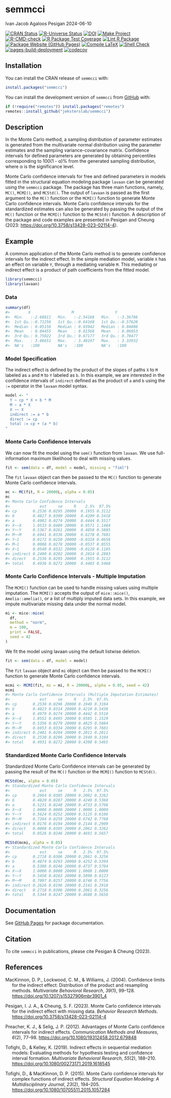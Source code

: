 semmcci
================
Ivan Jacob Agaloos Pesigan
2024-06-10

<!-- README.md is generated from .setup/readme/README.Rmd. Please edit that file -->
<!-- badges: start -->

[![CRAN
Status](https://www.r-pkg.org/badges/version/semmcci)](https://cran.r-project.org/package=semmcci)
[![R-Universe
Status](https://jeksterslab.r-universe.dev/badges/semmcci)](https://jeksterslab.r-universe.dev)
[![DOI](https://zenodo.org/badge/DOI/10.3758/s13428-023-02114-4.svg)](https://doi.org/10.3758/s13428-023-02114-4)
[![Make
Project](https://github.com/jeksterslab/semmcci/actions/workflows/make.yml/badge.svg)](https://github.com/jeksterslab/semmcci/actions/workflows/make.yml)
[![R-CMD-check](https://github.com/jeksterslab/semmcci/actions/workflows/check-full.yml/badge.svg)](https://github.com/jeksterslab/semmcci/actions/workflows/check-full.yml)
[![R Package Test
Coverage](https://github.com/jeksterslab/semmcci/actions/workflows/test-coverage.yml/badge.svg)](https://github.com/jeksterslab/semmcci/actions/workflows/test-coverage.yml)
[![Lint R
Package](https://github.com/jeksterslab/semmcci/actions/workflows/lint.yml/badge.svg)](https://github.com/jeksterslab/semmcci/actions/workflows/lint.yml)
[![Package Website (GitHub
Pages)](https://github.com/jeksterslab/semmcci/actions/workflows/pkgdown-gh-pages.yml/badge.svg)](https://github.com/jeksterslab/semmcci/actions/workflows/pkgdown-gh-pages.yml)
[![Compile
LaTeX](https://github.com/jeksterslab/semmcci/actions/workflows/latex.yml/badge.svg)](https://github.com/jeksterslab/semmcci/actions/workflows/latex.yml)
[![Shell
Check](https://github.com/jeksterslab/semmcci/actions/workflows/shellcheck.yml/badge.svg)](https://github.com/jeksterslab/semmcci/actions/workflows/shellcheck.yml)
[![pages-build-deployment](https://github.com/jeksterslab/semmcci/actions/workflows/pages/pages-build-deployment/badge.svg)](https://github.com/jeksterslab/semmcci/actions/workflows/pages/pages-build-deployment)
[![codecov](https://codecov.io/gh/jeksterslab/semmcci/branch/main/graph/badge.svg?token=KVLUET3DJ6)](https://codecov.io/gh/jeksterslab/semmcci)
<!-- badges: end -->

## Installation

You can install the CRAN release of `semmcci` with:

``` r
install.packages("semmcci")
```

You can install the development version of `semmcci` from
[GitHub](https://github.com/jeksterslab/semmcci) with:

``` r
if (!require("remotes")) install.packages("remotes")
remotes::install_github("jeksterslab/semmcci")
```

## Description

In the Monte Carlo method, a sampling distribution of parameter
estimates is generated from the multivariate normal distribution using
the parameter estimates and the sampling variance-covariance matrix.
Confidence intervals for defined parameters are generated by obtaining
percentiles corresponding to 100(1 - α)% from the generated sampling
distribution, where α is the significance level.

Monte Carlo confidence intervals for free and defined parameters in
models fitted in the structural equation modeling package `lavaan` can
be generated using the `semmcci` package. The package has three main
functions, namely, `MC()`, `MCMI()`, and `MCStd()`. The output of
`lavaan` is passed as the first argument to the `MC()` function or the
`MCMI()` function to generate Monte Carlo confidence intervals. Monte
Carlo confidence intervals for the standardized estimates can also be
generated by passing the output of the `MC()` function or the `MCMI()`
function to the `MCStd()` function. A description of the package and
code examples are presented in Pesigan and Cheung (2023:
<https://doi.org/10.3758/s13428-023-02114-4>).

## Example

A common application of the Monte Carlo method is to generate confidence
intervals for the indirect effect. In the simple mediation model,
variable `X` has an effect on variable `Y`, through a mediating variable
`M`. This mediating or indirect effect is a product of path coefficients
from the fitted model.

``` r
library(semmcci)
library(lavaan)
```

### Data

``` r
summary(df)
#>        X                  M                  Y           
#>  Min.   :-2.68811   Min.   :-2.54168   Min.   :-3.36786  
#>  1st Qu.:-0.71256   1st Qu.:-0.64168   1st Qu.:-0.57620  
#>  Median : 0.05156   Median : 0.03942   Median : 0.04808  
#>  Mean   : 0.04455   Mean   : 0.01568   Mean   : 0.06053  
#>  3rd Qu.: 0.75022   3rd Qu.: 0.67177   3rd Qu.: 0.70477  
#>  Max.   : 3.06651   Max.   : 3.40197   Max.   : 3.33932  
#>  NA's   :100        NA's   :100        NA's   :100
```

### Model Specification

The indirect effect is defined by the product of the slopes of paths `X`
to `M` labeled as `a` and `M` to `Y` labeled as `b`. In this example, we
are interested in the confidence intervals of `indirect` defined as the
product of `a` and `b` using the `:=` operator in the `lavaan` model
syntax.

``` r
model <- "
  Y ~ cp * X + b * M
  M ~ a * X
  X ~~ X
  indirect := a * b
  direct := cp
  total := cp + (a * b)
"
```

### Monte Carlo Confidence Intervals

We can now fit the model using the `sem()` function from `lavaan`. We
use full-information maximum likelihood to deal with missing values.

``` r
fit <- sem(data = df, model = model, missing = "fiml")
```

The `fit` `lavaan` object can then be passed to the `MC()` function to
generate Monte Carlo confidence intervals.

``` r
mc <- MC(fit, R = 20000L, alpha = 0.05)
mc
#> Monte Carlo Confidence Intervals
#>             est     se     R    2.5%  97.5%
#> cp       0.2536 0.0295 20000  0.1955 0.3112
#> b        0.4817 0.0309 20000  0.4209 0.5418
#> a        0.4982 0.0274 20000  0.4444 0.5517
#> X~~X     1.0533 0.0489 20000  0.9571 1.1484
#> Y~~Y     0.5367 0.0261 20000  0.4858 0.5885
#> M~~M     0.6941 0.0336 20000  0.6278 0.7601
#> Y~1      0.0172 0.0250 20000 -0.0318 0.0658
#> M~1      0.0008 0.0278 20000 -0.0537 0.0555
#> X~1      0.0540 0.0332 20000 -0.0120 0.1185
#> indirect 0.2400 0.0202 20000  0.2014 0.2803
#> direct   0.2536 0.0295 20000  0.1955 0.3112
#> total    0.4936 0.0272 20000  0.4403 0.5468
```

### Monte Carlo Confidence Intervals - Multiple Imputation

The `MCMI()` function can be used to handle missing values using
multiple imputation. The `MCMI()` accepts the output of `mice::mice()`,
`Amelia::amelia()`, or a list of multiply imputed data sets. In this
example, we impute multivariate missing data under the normal model.

``` r
mi <- mice::mice(
  df,
  method = "norm",
  m = 100,
  print = FALSE,
  seed = 42
)
```

We fit the model using lavaan using the default listwise deletion.

``` r
fit <- sem(data = df, model = model)
```

The `fit` `lavaan` object and `mi` object can then be passed to the
`MCMI()` function to generate Monte Carlo confidence intervals.

``` r
mcmi <- MCMI(fit, mi = mi, R = 20000L, alpha = 0.05, seed = 42)
mcmi
#> Monte Carlo Confidence Intervals (Multiple Imputation Estimates)
#>             est     se     R   2.5%  97.5%
#> cp       0.2530 0.0296 20000 0.1949 0.3104
#> b        0.4823 0.0314 20000 0.4210 0.5438
#> a        0.4979 0.0274 20000 0.4442 0.5518
#> X~~X     1.0552 0.0495 20000 0.9585 1.1529
#> Y~~Y     0.5356 0.0270 20000 0.4825 0.5884
#> M~~M     0.6953 0.0334 20000 0.6295 0.7601
#> indirect 0.2401 0.0204 20000 0.2011 0.2811
#> direct   0.2530 0.0296 20000 0.1949 0.3104
#> total    0.4931 0.0272 20000 0.4398 0.5465
```

### Standardized Monte Carlo Confidence Intervals

Standardized Monte Carlo Confidence intervals can be generated by
passing the result of the `MC()` function or the `MCMI()` function to
`MCStd()`.

``` r
MCStd(mc, alpha = 0.05)
#> Standardized Monte Carlo Confidence Intervals
#>             est     se     R   2.5%  97.5%
#> cp       0.2664 0.0305 20000 0.2062 0.3262
#> b        0.4820 0.0287 20000 0.4249 0.5368
#> a        0.5231 0.0248 20000 0.4733 0.5708
#> X~~X     1.0000 0.0000 20000 1.0000 1.0000
#> Y~~Y     0.5624 0.0252 20000 0.5125 0.6106
#> M~~M     0.7264 0.0259 20000 0.6742 0.7760
#> indirect 0.0176 0.0194 20000 0.2144 0.2909
#> direct   0.0008 0.0305 20000 0.2062 0.3262
#> total    0.0526 0.0246 20000 0.4691 0.5657
```

``` r
MCStd(mcmi, alpha = 0.05)
#> Standardized Monte Carlo Confidence Intervals
#>             est     se     R   2.5%  97.5%
#> cp       0.2718 0.0306 20000 0.2061 0.3256
#> b        0.4874 0.0293 20000 0.4252 0.5394
#> a        0.5388 0.0246 20000 0.4737 0.5704
#> X~~X     1.0000 0.0000 20000 1.0000 1.0000
#> Y~~Y     0.5458 0.0263 20000 0.5090 0.6123
#> M~~M     0.7097 0.0257 20000 0.6746 0.7756
#> indirect 0.2626 0.0196 20000 0.2141 0.2918
#> direct   0.2718 0.0306 20000 0.2061 0.3256
#> total    0.5344 0.0247 20000 0.4688 0.5656
```

## Documentation

See [GitHub Pages](https://jeksterslab.github.io/semmcci/index.html) for
package documentation.

## Citation

To cite `semmcci` in publications, please cite Pesigan & Cheung (2023).

## References

<div id="refs" class="references csl-bib-body hanging-indent"
entry-spacing="0" line-spacing="2">

<div id="ref-MacKinnon-Lockwood-Williams-2004" class="csl-entry">

MacKinnon, D. P., Lockwood, C. M., & Williams, J. (2004). Confidence
limits for the indirect effect: Distribution of the product and
resampling methods. *Multivariate Behavioral Research*, *39*(1), 99–128.
<https://doi.org/10.1207/s15327906mbr3901_4>

</div>

<div id="ref-Pesigan-Cheung-2023" class="csl-entry">

Pesigan, I. J. A., & Cheung, S. F. (2023). Monte Carlo confidence
intervals for the indirect effect with missing data. *Behavior Research
Methods*. <https://doi.org/10.3758/s13428-023-02114-4>

</div>

<div id="ref-Preacher-Selig-2012" class="csl-entry">

Preacher, K. J., & Selig, J. P. (2012). Advantages of Monte Carlo
confidence intervals for indirect effects. *Communication Methods and
Measures*, *6*(2), 77–98. <https://doi.org/10.1080/19312458.2012.679848>

</div>

<div id="ref-Tofighi-Kelley-2019" class="csl-entry">

Tofighi, D., & Kelley, K. (2019). Indirect effects in sequential
mediation models: Evaluating methods for hypothesis testing and
confidence interval formation. *Multivariate Behavioral Research*,
*55*(2), 188–210. <https://doi.org/10.1080/00273171.2019.1618545>

</div>

<div id="ref-Tofighi-MacKinnon-2015" class="csl-entry">

Tofighi, D., & MacKinnon, D. P. (2015). Monte Carlo confidence intervals
for complex functions of indirect effects. *Structural Equation
Modeling: A Multidisciplinary Journal*, *23*(2), 194–205.
<https://doi.org/10.1080/10705511.2015.1057284>

</div>

</div>
